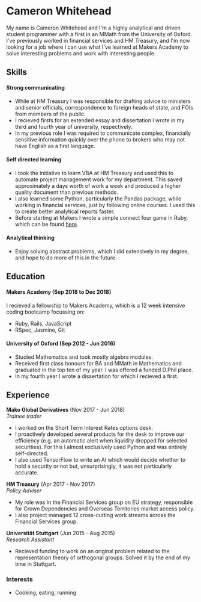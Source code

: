 # Cameron Whitehead

My name is Cameron Whitehead and I'm a highly analytical and driven student programmer with a first in an MMath from the University of Oxford. I've previously worked in financial services and HM Treasury, and I'm now looking for a job where I can use what I've learned at Makers Academy to solve interesting problems and work with interesting people. 

## Skills

#### Strong communicating

- While at HM Treasury I was responsible for drafting advice to ministers and senior officials, correspondence to foreign heads of state, and FOIs from members of the public.
- I recieved firsts for an extended essay and dissertation I wrote in my third and fourth year of university, respectively.
- In my previous role I was required to communicate complex, financially sensitive information quickly over the phone to brokers who may not have English as a first language.


#### Self directed learning

- I took the initiative to learn VBA at HM Treasury and used this to automate project management work for my department. This saved approximately a days worth of work a week and produced a higher quality document than previous methods.
- I also learned some Python, particularly the Pandas package, while working in financial services, just by following online courses. I used this to create better analytical reports faster.
- Before starting at Makers I wrote a simple connect four game in Ruby, which can be found [here](https://github.com/camjw/connect_four).


#### Analytical thinking

- Enjoy solving abstract problems, which I did extensively in my degree, and hope to do more of this in the future.


## Education

#### Makers Academy (Sep 2018 to Dec 2018)

I recieved a fellowship to Makers Academy, which is a 12 week intensive coding bootcamp focussing on:

- Ruby, Rails, JavaScript
- RSpec, Jasmine, Git

#### University of Oxford (Sep 2012 - Jun 2016)

- Studied Mathematics and took mostly algebra modules.
- Received first class honours for BA and MMath in Mathematics and graduated in the top ten of my year. I was offered a funded D.Phil place. 
- In my fourth year I wrote a dissertation for which I recieved a first. 


## Experience

**Mako Global Derivatives** (Nov 2017 - Jun 2018)    
*Trainee trader* 
- I worked on the Short Term Interest Rates options desk.
- I proactively developed several products for the desk to improve our efficiency (e.g. an automatic alert when liquidity dropped for selected securities). For this I almost exclusively used Python and was entirely self-directed. 
- I also used TensorFlow to write an AI which would decide whether to hold a security or not but, unsurprisingly, it was not particularly accurate. 

**HM Treasury** (Apr 2017 - Nov 2017)    
*Policy Adviser*
- My role was in the Financial Services group on EU strategy, responsible for Crown Dependencies and Overseas Territories market access policy.
- I also project managed 12 cross-cutting work streams across the Financial Services group.

**Universität Stuttgart** (Jun 2015 - Aug 2015)    
*Research Assistant*
- Recieved funding to work on an original problem related to the representation theory of orthogonal groups. Solved it by the end of my time in Stuttgart.


### Interests

- Cooking, eating, running
